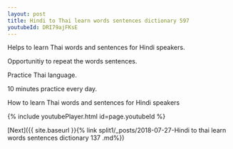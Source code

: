 ```yaml
---
layout: post
title: Hindi to Thai learn words sentences dictionary 597 
youtubeId: DRI79ajFKsE
---
```

 
 
Helps to learn Thai words and sentences for Hindi speakers.

Opportunitiy to repeat the words sentences. 

Practice Thai language. 
 
10 minutes practice every day. 
 
How to learn Thai words and sentences for Hindi speakers 
 
{% include youtubePlayer.html id=page.youtubeId %}
 
 
[Next]({{ site.baseurl }}{% link  split1/_posts/2018-07-27-Hindi to thai learn words sentences dictionary 137 .md%})
 
